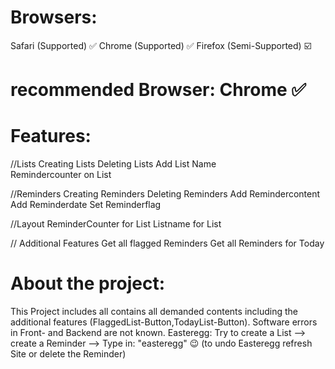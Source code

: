 # Browsers:
Safari  (Supported) ✅
Chrome  (Supported) ✅
Firefox (Semi-Supported) ☑️

# recommended Browser: Chrome ✅

# Features:

//Lists
Creating Lists 
Deleting Lists 
Add List Name  
Remindercounter on List 

//Reminders
Creating Reminders 
Deleting Reminders 
Add Remindercontent 
Add Reminderdate
Set Reminderflag

//Layout
ReminderCounter for List
Listname for List

// Additional Features
Get all flagged Reminders
Get all Reminders for Today



# About the project:
This Project includes all contains all demanded contents including the additional features (FlaggedList-Button,TodayList-Button).
Software errors in Front- and Backend are not known.
Easteregg: Try to create a List --> create a Reminder --> Type in: "easteregg" 😉
(to undo Easteregg refresh Site or delete the Reminder)


